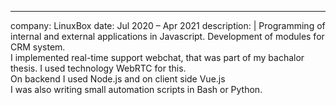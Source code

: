 ---
company: LinuxBox
date: Jul 2020 – Apr 2021
description: |
  Programming of internal and external applications in Javascript. Development of modules for CRM system.<br> I implemented real-time support webchat, that was part of my bachalor thesis. I used technology WebRTC for this. <br> On backend I used Node.js and on client side Vue.js <br> I was also writing small automation scripts in Bash or Python. 
